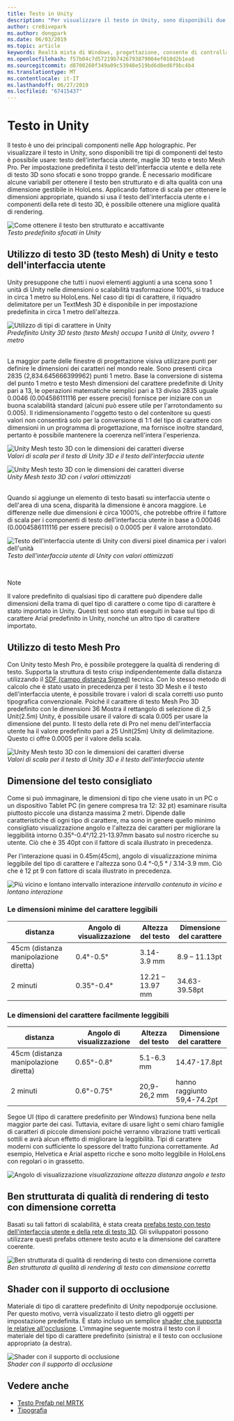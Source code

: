 ```yaml
---
title: Testo in Unity
description: "Per visualizzare il testo in Unity, sono disponibili due tipi di componenti del testo è possibile usare: testo dell'interfaccia utente e della rete di testo 3D."
author: cre8ivepark
ms.author: dongpark
ms.date: 06/03/2019
ms.topic: article
keywords: Realtà mista di Windows, progettazione, consente di controllare, tipo di carattere, tipografia, dell'interfaccia utente, esperienza utente
ms.openlocfilehash: f57b04c7d57219b7426793879004ef010d2b1ea8
ms.sourcegitcommit: d8700260f349a09c53948e519bd6d8ed6f9bc4b4
ms.translationtype: MT
ms.contentlocale: it-IT
ms.lasthandoff: 06/27/2019
ms.locfileid: "67415437"
---
```

# <a name="text-in-unity"></a>Testo in Unity

Il testo è uno dei principali componenti nelle App holographic. Per visualizzare il testo in Unity, sono disponibili tre tipi di componenti del testo è possibile usare: testo dell'interfaccia utente, maglie 3D testo e testo Mesh Pro. Per impostazione predefinita il testo dell'interfaccia utente e della rete di testo 3D sono sfocati e sono troppo grande. È necessario modificare alcune variabili per ottenere il testo ben strutturato e di alta qualità con una dimensione gestibile in HoloLens. Applicando fattore di scala per ottenere le dimensioni appropriate, quando si usa il testo dell'interfaccia utente e i componenti della rete di testo 3D, è possibile ottenere una migliore qualità di rendering.

![Come ottenere il testo ben strutturato e accattivante](images/hug-text-02-640px.png)<br>
*Testo predefinito sfocati in Unity*

## <a name="working-with-unitys-3d-texttext-mesh-and-ui-text"></a>Utilizzo di testo 3D (testo Mesh) di Unity e testo dell'interfaccia utente

Unity presuppone che tutti i nuovi elementi aggiunti a una scena sono 1 unità di Unity nelle dimensioni o scalabilità trasformazione 100%, si traduce in circa 1 metro su HoloLens. Nel caso di tipi di carattere, il riquadro delimitatore per un TextMesh 3D è disponibile in per impostazione predefinita in circa 1 metro dell'altezza.

![Utilizzo di tipi di carattere in Unity](images/640px-hug-text-03.png)<br>
*Predefinito Unity 3D testo (testo Mesh) occupa 1 unità di Unity, ovvero 1 metro*

<br>
La maggior parte delle finestre di progettazione visiva utilizzare punti per definire le dimensioni dei caratteri nel mondo reale. Sono presenti circa 2835 (2,834.645666399962) punti 1 metro. Base la conversione di sistema del punto 1 metro e testo Mesh dimensioni del carattere predefinite di Unity pari a 13, le operazioni matematiche semplici pari a 13 diviso 2835 uguale 0.0046 (0.004586111116 per essere precisi) fornisce per iniziare con un buona scalabilità standard (alcuni può essere utile per l'arrotondamento su 0.005). Il ridimensionamento l'oggetto testo o del contenitore su questi valori non consentirà solo per la conversione di 1:1 del tipo di carattere con dimensioni in un programma di progettazione, ma fornisce inoltre standard, pertanto è possibile mantenere la coerenza nell'intera l'esperienza.

![Unity Mesh testo 3D con le dimensioni dei caratteri diverse](images/Text_In_Unity_Measurements1.png)<br>
*Valori di scala per il testo di Unity 3D e il testo dell'interfaccia utente*

![Unity Mesh testo 3D con le dimensioni dei caratteri diverse](images/hug-text-05-1000px.png)<br>
*Unity Mesh testo 3D con i valori ottimizzati*

<br>
Quando si aggiunge un elemento di testo basati su interfaccia utente o dell'area di una scena, disparità la dimensione è ancora maggiore. Le differenze nelle due dimensioni è circa 1000%, che potrebbe offrire il fattore di scala per i componenti di testo dell'interfaccia utente in base a 0.00046 (0.0004586111116 per essere precisi) o 0.0005 per il valore arrotondato.

![Testo dell'interfaccia utente di Unity con diversi pixel dinamica per i valori dell'unità](images/hug-text-04-1000px.png)<br>
*Testo dell'interfaccia utente di Unity con valori ottimizzati*

<br>

>[!NOTE]
>Il valore predefinito di qualsiasi tipo di carattere può dipendere dalle dimensioni della trama di quel tipo di carattere o come tipo di carattere è stato importato in Unity. Questi test sono stati eseguiti in base sul tipo di carattere Arial predefinito in Unity, nonché un altro tipo di carattere importato.

## <a name="working-with-text-mesh-pro"></a>Utilizzo di testo Mesh Pro

Con Unity testo Mesh Pro, è possibile proteggere la qualità di rendering di testo. Supporta la struttura di testo crisp indipendentemente dalla distanza utilizzando il [SDF (campo distanza Signed)](https://steamcdn-a.akamaihd.net/apps/valve/2007/SIGGRAPH2007_AlphaTestedMagnification.pdf) tecnica. Con lo stesso metodo di calcolo che è stato usato in precedenza per il testo 3D Mesh e il testo dell'interfaccia utente, è possibile trovare i valori di scala corretti uso punto tipografica convenzionale. Poiché il carattere di testo Mesh Pro 3D predefinito con le dimensioni 36 Mostra il rettangolo di selezione di 2,5 Unit(2.5m) Unity, è possibile usare il valore di scala 0.005 per usare la dimensione del punto. Il testo della rete di Pro nel menu dell'interfaccia utente ha il valore predefinito pari a 25 Unit(25m) Unity di delimitazione. Questo ci offre 0.0005 per il valore della scala.

![Unity Mesh testo 3D con le dimensioni dei caratteri diverse](images/Text_In_Unity_Measurements2.png)<br>
*Valori di scala per il testo di Unity 3D e il testo dell'interfaccia utente*

## <a name="recommended-text-size"></a>Dimensione del testo consigliato
Come si può immaginare, le dimensioni di tipo che viene usato in un PC o un dispositivo Tablet PC (in genere compresa tra 12: 32 pt) esaminare risulta piuttosto piccole una distanza massima 2 metri. Dipende dalle caratteristiche di ogni tipo di carattere, ma sono in genere quello minimo consigliato visualizzazione angolo e l'altezza dei caratteri per migliorare la leggibilità intorno 0.35°-0.4°/12.21-13.97mm basato sul nostro ricerche su utente. Ciò che è 35 40pt con il fattore di scala illustrato in precedenza. 

Per l'interazione quasi in 0.45m(45cm), angolo di visualizzazione minima leggibile del tipo di carattere e l'altezza sono 0.4 °-0,5 ° / 3.14-3.9 mm. Ciò che è 12 pt 9 con fattore di scala illustrato in precedenza.

![Più vicino e lontano intervallo interazione](images/typography-distance-1000px.jpg)
*intervallo contenuto in vicino e lontano interazione*

### <a name="the-minimum-legible-font-size"></a>Le dimensioni minime del carattere leggibili
| distanza | Angolo di visualizzazione | Altezza del testo | Dimensione del carattere |
|---------|---------|---------|---------|
| 45cm (distanza manipolazione diretta) | 0.4°-0.5° | 3.14-3.9 mm | 8.9 – 11.13pt |
| 2 minuti | 0.35°-0.4° | 12.21 – 13.97 mm | 34.63-39.58pt |


### <a name="the-comfortably-legible-font-size"></a>Le dimensioni del carattere facilmente leggibili
| distanza | Angolo di visualizzazione | Altezza del testo | Dimensione del carattere |
|---------|---------|---------|---------|
| 45cm (distanza manipolazione diretta) | 0.65°-0.8° | 5.1-6.3 mm | 14.47-17.8pt |
| 2 minuti | 0.6°-0.75° | 20,9-26,2 mm | hanno raggiunto 59,4-74.2pt |

Segoe UI (tipo di carattere predefinito per Windows) funziona bene nella maggior parte dei casi. Tuttavia, evitare di usare light o semi chiaro famiglie di caratteri di piccole dimensioni poiché verranno vibrazione tratti verticali sottili e avrà alcun effetto di migliorare la leggibilità. Tipi di carattere moderni con sufficiente lo spessore del tratto funziona correttamente. Ad esempio, Helvetica e Arial aspetto ricche e sono molto leggibile in HoloLens con regolari o in grassetto.


![Angolo di visualizzazione](images/Text_In_Unity_ViewingAngle.jpg)
*visualizzazione altezza distanza angolo e testo*

## <a name="sharp-text-rendering-quality-with-proper-dimension"></a>Ben strutturata di qualità di rendering di testo con dimensione corretta

Basati su tali fattori di scalabilità, è stata creata [prefabs testo con testo dell'interfaccia utente e della rete di testo 3D](https://github.com/microsoft/MixedRealityToolkit-Unity/tree/mrtk_development/Assets/MixedRealityToolkit.SDK/StandardAssets/Prefabs/Text). Gli sviluppatori possono utilizzare questi prefabs ottenere testo acuto e la dimensione del carattere coerente.

![Ben strutturata di qualità di rendering di testo con dimensione corretta](images/hug-text-06-1000px.png)<br>
*Ben strutturata di qualità di rendering di testo con dimensione corretta*

## <a name="shader-with-occlusion-support"></a>Shader con il supporto di occlusione

Materiale di tipo di carattere predefinito di Unity nepodporuje occlusione. Per questo motivo, verrà visualizzato il testo dietro gli oggetti per impostazione predefinita. È stato incluso un semplice [shader che supporta le relative all'occlusione](https://github.com/microsoft/MixedRealityToolkit-Unity/blob/mrtk_release/Assets/MixedRealityToolkit/StandardAssets/Shaders/Text3DShader.shader). L'immagine seguente mostra il testo con il materiale del tipo di carattere predefinito (sinistra) e il testo con occlusione appropriato (a destra).

![Shader con il supporto di occlusione](images/hug-text-07-1000px.png)<br>
*Shader con il supporto di occlusione*


## <a name="see-also"></a>Vedere anche
* [Testo Prefab nel MRTK](https://github.com/microsoft/MixedRealityToolkit-Unity/tree/mrtk_development/Assets/MixedRealityToolkit.SDK/StandardAssets/Prefabs/Text)
* [Tipografia](typography.md)

 
